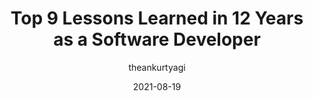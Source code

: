 ---
author: theankurtyagi
coauthor: thepracticaldev
date: 2021-08-19
tags:
  - career
  - meta
target_url: https://dev.to/tyaga001/top-9-lessons-learned-in-12-years-as-a-software-developer-4o9h
title: Top 9 Lessons Learned in 12 Years as a Software Developer
---